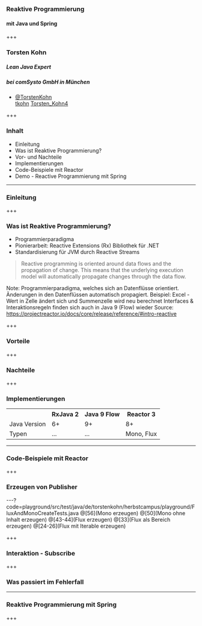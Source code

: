 
### Reaktive Programmierung 
#### mit Java und Spring

+++

### Torsten Kohn
##### Lean Java Expert
##### bei comSysto GmbH in München
<ul class="hide-list-style-type">
  <li><i class="fa fa-twitter-square"></i> <a target="_blank" href="https://twitter.com/TorstenKohn">@TorstenKohn</a></li>
  <i class="fa fa-github-square"></i> <a target="_blank" href="https://github.com/tkohn">tkohn</a></li>
  <i class="fa fa-xing-square"></i> <a target="_blank" href="https://www.xing.com/profile/Torsten_Kohn4">Torsten_Kohn4</a></li>
</ul>
+++

### Inhalt

* Einleitung
 * Was ist Reaktive Programmierung?
 * Vor- und Nachteile
 * Implementierungen
* Code-Beispiele mit Reactor
* Demo - Reactive Programmierung mit Spring

---

### Einleitung

+++

### Was ist Reaktive Programmierung?

* Programmierparadigma
* Pionierarbeit: Reactive Extensions (Rx) Bibliothek für .NET
* Standardisierung für JVM durch Reactive Streams

> Reactive programming is oriented around data flows and the propagation of change. 
> This means that the underlying execution model will automatically propagate changes through the data flow.

Note:
Programmierparadigma, welches sich an Datenflüsse orientiert.
Änderungen in den Datenflüssen automatisch propagiert.
Beispiel: Excel - Wert in Zelle ändert sich und Summenzelle wird neu berechnet
Interfaces & Interaktionsregeln finden sich auch in Java 9 (Flow) wieder
Source: https://projectreactor.io/docs/core/release/reference/#intro-reactive

+++

### Vorteile

+++

### Nachteile

+++

### Implementierungen

<table>
  <tr>
    <th></th>
    <th>RxJava 2</th>
    <th>Java 9 Flow</th>
    <th>Reactor 3</th> 
  </tr>
  <tr>
    <td>Java Version</td>
    <td>6+</td>
    <td>9+</td>
    <td>8+</td>
  </tr>
    <tr>
      <td>Typen</td>
      <td>...</td>
      <td>...</td>
      <td>Mono, Flux</td>
    </tr>
</table>

---

### Code-Beispiele mit Reactor

+++

### Erzeugen von Publisher

---?code=playground/src/test/java/de/torstenkohn/herbstcampus/playground/FluxAndMonoCreateTests.java
@[56](Mono erzeugen)
@[50](Mono ohne Inhalt erzeugen)
@[43-44](Flux erzeugen)
@[33](Flux als Bereich erzeugen)
@[24-26](Flux mit Iterable erzeugen)

+++

### Interaktion - Subscribe

+++

### Was passiert im Fehlerfall

---

### Reaktive Programmierung mit Spring

+++

